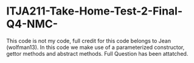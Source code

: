 # ITJA211-Take-Home-Test-2-Final-Q4-NMC-
This code is not my code, full credit for this code belongs to Jean (wolfman13). In this code we make use of a parameterized constructor, gettor methods and abstract methods. Full Question has been attatched.
